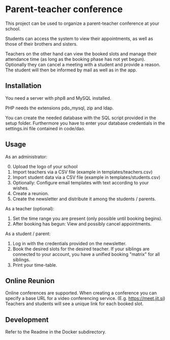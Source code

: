 # Parent-teacher conference

This project can be used to organize a parent-teacher conference at your school.

Students can access the system to view their appointments, as well as those of their brothers and sisters.

Teachers on the other hand can view the booked slots and manage their attendance time (as long as the booking phase has not yet begun).
Optionally they can cancel a meeting with a student and provide a reason. The student will then be informed by mail as well as in the app.

## Installation

You need a server with php8 and MySQL installed.

PHP needs the extensions pdo_mysql, zip and ldap.

You can create the needed database with the SQL script provided in the setup folder.
Furthermore you have to enter your database credentials in the settings.ini file contained in code/dao.

## Usage

As an administrator:

0. Upload the logo of your school
1. Import teachers via a CSV file (example in templates/teachers.csv)
2. Import student data via a CSV file (example in templates/students.csv)
3. Optionally: Configure email templates with text according to your wishes.
4. Create a reunion.
5. Create the newsletter and distribute it among the students / parents.

As a teacher (optional):

1. Set the time range you are present (only possible until booking begins).
2. After booking has begun: View and possibly cancel appointments.

As a student / parent:

1. Log in with the credentials provided on the newsletter.
2. Book the desired slots for the desired teacher. If your siblings are connected to your account, you have a unified booking "matrix" for all siblings.
3. Print your time-table.

## Online Reunion

Online conferences are supported. When creating a conference you can specify a base URL for a video conferencing service. (E.g. https://meet.jit.si)
Teachers and students will see a unique link for each booked slot.

## Development

Refer to the Readme in the Docker subdirectory.
